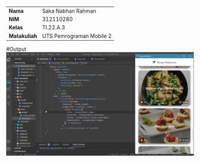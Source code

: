 |  | |
| ----------- | ----------- |
| <b> Nama     | Saka Nabhan Rahman        |
| <b> NIM     | 312110280       |
| <b> Kelas   | TI.22.A.3        |
| <b> Matakuliah   | UTS Pemrograman Mobile 2      |

#Output
![img](img/gambar1.png)
